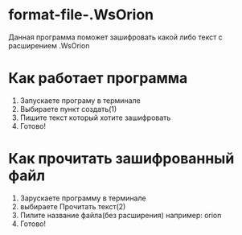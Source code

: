 # format-file-.WsOrion
Данная программа поможет зашифровать какой либо текст с расширением .WsOrion

# Как работает программа 
1. Запускаете програму в терминале
2. Выбираете пункт создать(1)
3. Пишите текст который хотите зашифровать
4. Готово!

# Как прочитать зашифрованный файл
1. Зарускаете программу в терминале
2. выбираете Прочитать текст(2)
3. Пилите название файла(без расширения) например: orion
4. Готово!
